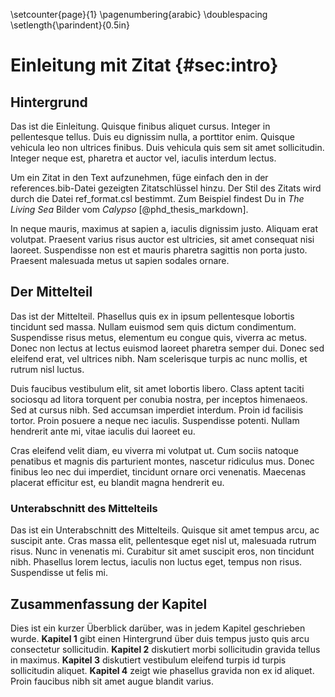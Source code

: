 \setcounter{page}{1}
\pagenumbering{arabic}
\doublespacing
\setlength{\parindent}{0.5in}

# Einleitung mit Zitat {#sec:intro}

## Hintergrund

Das ist die Einleitung. Quisque finibus aliquet cursus. Integer in pellentesque tellus. Duis eu dignissim nulla, a porttitor enim. Quisque vehicula leo non ultrices finibus. Duis vehicula quis sem sit amet sollicitudin. Integer neque est, pharetra et auctor vel, iaculis interdum lectus.

<!--
Um ein Zitat in den Text aufzunehmen, füge einfach den in der references.bib-Datei gezeigten Zitatschlüssel hinzu.
-->

Um ein Zitat in den Text aufzunehmen, füge einfach den in der references.bib-Datei gezeigten Zitatschlüssel hinzu. Der Stil des Zitats wird durch die Datei ref_format.csl bestimmt. Zum Beispiel findest Du in *The Living Sea* Bilder vom *Calypso* [@phd_thesis_markdown].

In neque mauris, maximus at sapien a, iaculis dignissim justo. Aliquam erat volutpat. Praesent varius risus auctor est ultricies, sit amet consequat nisi laoreet. Suspendisse non est et mauris pharetra sagittis non porta justo. Praesent malesuada metus ut sapien sodales ornare.

## Der Mittelteil

Das ist der Mittelteil. Phasellus quis ex in ipsum pellentesque lobortis tincidunt sed massa. Nullam euismod sem quis dictum condimentum. Suspendisse risus metus, elementum eu congue quis, viverra ac metus. Donec non lectus at lectus euismod laoreet pharetra semper dui. Donec sed eleifend erat, vel ultrices nibh. Nam scelerisque turpis ac nunc mollis, et rutrum nisl luctus.

Duis faucibus vestibulum elit, sit amet lobortis libero. Class aptent taciti sociosqu ad litora torquent per conubia nostra, per inceptos himenaeos. Sed at cursus nibh. Sed accumsan imperdiet interdum. Proin id facilisis tortor. Proin posuere a neque nec iaculis. Suspendisse potenti. Nullam hendrerit ante mi, vitae iaculis dui laoreet eu.

Cras eleifend velit diam, eu viverra mi volutpat ut. Cum sociis natoque penatibus et magnis dis parturient montes, nascetur ridiculus mus. Donec finibus leo nec dui imperdiet, tincidunt ornare orci venenatis. Maecenas placerat efficitur est, eu blandit magna hendrerit eu.

### Unterabschnitt des Mittelteils

Das ist ein Unterabschnitt des Mittelteils. Quisque sit amet tempus arcu, ac suscipit ante. Cras massa elit, pellentesque eget nisl ut, malesuada rutrum risus. Nunc in venenatis mi. Curabitur sit amet suscipit eros, non tincidunt nibh. Phasellus lorem lectus, iaculis non luctus eget, tempus non risus. Suspendisse ut felis mi.

## Zusammenfassung der Kapitel

<!--
kursiv: * auf beiden Seiten des Textes
fett: **
kursiv und fett: ***
-->

Dies ist ein kurzer Überblick darüber, was in jedem Kapitel geschrieben wurde. **Kapitel 1** gibt einen Hintergrund über duis tempus justo quis arcu consectetur sollicitudin. **Kapitel 2** diskutiert morbi sollicitudin gravida tellus in maximus. **Kapitel 3** diskutiert vestibulum eleifend turpis id turpis sollicitudin aliquet. **Kapitel 4** zeigt wie phasellus gravida non ex id aliquet. Proin faucibus nibh sit amet augue blandit varius.
